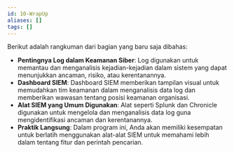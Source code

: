 ```yaml
---
id: 10-WrapUp
aliases: []
tags: []
---
```


Berikut adalah rangkuman dari bagian yang baru saja dibahas:

- **Pentingnya Log dalam Keamanan Siber**: Log digunakan untuk memantau dan menganalisis kejadian-kejadian dalam sistem yang dapat menunjukkan ancaman, risiko, atau kerentanannya.
- **Dashboard SIEM**: Dashboard SIEM memberikan tampilan visual untuk memudahkan tim keamanan dalam menganalisis data log dan memberikan wawasan tentang posisi keamanan organisasi.
- **Alat SIEM yang Umum Digunakan**: Alat seperti Splunk dan Chronicle digunakan untuk mengelola dan menganalisis data log guna mengidentifikasi ancaman dan kerentanannya.
- **Praktik Langsung**: Dalam program ini, Anda akan memiliki kesempatan untuk berlatih menggunakan alat-alat SIEM untuk memahami lebih dalam tentang fitur dan perintah pencarian.
